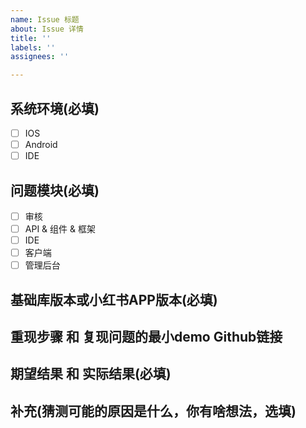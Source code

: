 ```yaml
---
name: Issue 标题
about: Issue 详情
title: ''
labels: ''
assignees: ''

---
```


## 系统环境(必填)
- [ ] IOS
- [ ] Android
- [ ] IDE

## 问题模块(必填)
- [ ] 审核
- [ ] API & 组件 & 框架
- [ ] IDE
- [ ] 客户端
- [ ] 管理后台

## 基础库版本或小红书APP版本(必填)

## 重现步骤 和 复现问题的最小demo Github链接

## 期望结果 和 实际结果(必填)

## 补充(猜测可能的原因是什么，你有啥想法，选填)
